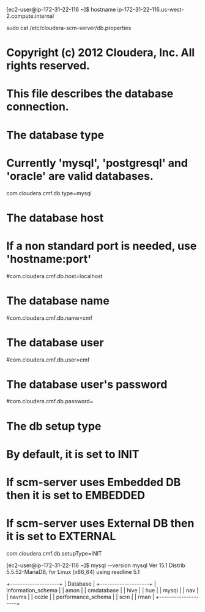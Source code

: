 
[ec2-user@ip-172-31-22-116 ~]$ hostname
ip-172-31-22-116.us-west-2.compute.internal

sudo cat /etc/cloudera-scm-server/db.properties
# Copyright (c) 2012 Cloudera, Inc. All rights reserved.
#
# This file describes the database connection.
#

# The database type
# Currently 'mysql', 'postgresql' and 'oracle' are valid databases.
com.cloudera.cmf.db.type=mysql

# The database host
# If a non standard port is needed, use 'hostname:port'
#com.cloudera.cmf.db.host=localhost

# The database name
#com.cloudera.cmf.db.name=cmf

# The database user
#com.cloudera.cmf.db.user=cmf

# The database user's password
#com.cloudera.cmf.db.password=

# The db setup type
# By default, it is set to INIT
# If scm-server uses Embedded DB then it is set to EMBEDDED
# If scm-server uses External DB then it is set to EXTERNAL
com.cloudera.cmf.db.setupType=INIT


[ec2-user@ip-172-31-22-116 ~]$ mysql --version
mysql  Ver 15.1 Distrib 5.5.52-MariaDB, for Linux (x86_64) using readline 5.1


+--------------------+
| Database           |
+--------------------+
| information_schema |
| amon               |
| cmdatabase         |
| hive               |
| hue                |
| mysql              |
| nav                |
| navms              |
| oozie              |
| performance_schema |
| scm                |
| rman               |
+--------------------+
